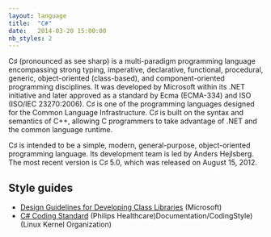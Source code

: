 ```yaml
---
layout: language
title:  "C#"
date:   2014-03-20 15:00:00
nb_styles: 2
---
```


C♯ (pronounced as see sharp) is a multi-paradigm programming language encompassing strong typing, imperative, declarative, functional, procedural, generic, object-oriented (class-based), and component-oriented programming disciplines. It was developed by Microsoft within its .NET initiative and later approved as a standard by Ecma (ECMA-334) and ISO (ISO/IEC 23270:2006). C♯ is one of the programming languages designed for the Common Language Infrastructure. C♯ is built on the syntax and semantics of C++, allowing C programmers to take advantage of .NET and the common language runtime.

C♯ is intended to be a simple, modern, general-purpose, object-oriented programming language. Its development team is led by Anders Hejlsberg. The most recent version is C♯ 5.0, which was released on August 15, 2012.

## Style guides

- [Design Guidelines for Developing Class Libraries](http://msdn.microsoft.com/en-us/library/ms229042(VS.80).aspx) (Microsoft)
- [C# Coding Standard](http://www.tiobe.com/content/paperinfo/gemrcsharpcs.pdf) (Philips Healthcare)Documentation/CodingStyle) (Linux Kernel Organization)